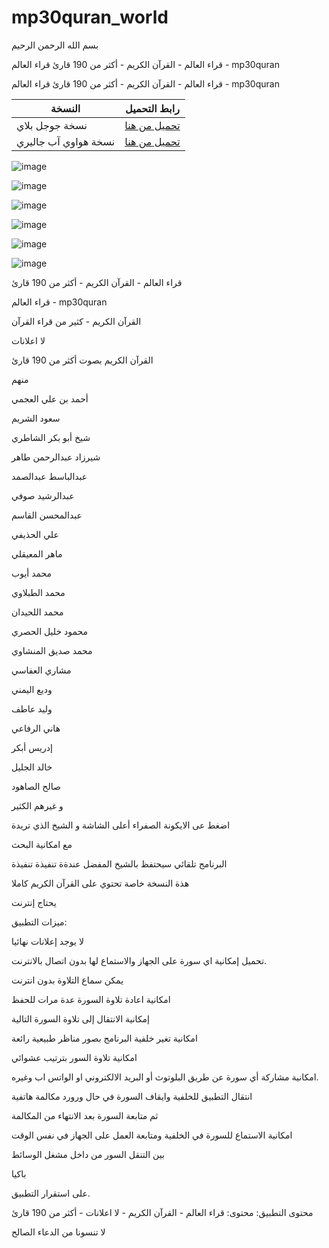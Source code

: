 # mp30quran_world

بسم الله الرحمن الرحيم

قراء العالم - القرآن الكريم - أكثر من 190 قارئ قراء العالم - mp30quran



قراء العالم - القرآن الكريم - أكثر من 190 قارئ قراء العالم - mp30quran 

| النسخة            | رابط التحميل                                                                                     |
|-------------------|-------------------------------------------------------------------------------------------------|
| نسخة جوجل بلاي    | [تحميل من هنا](https://github.com/mp30quran/mp30quran_world/releases/download/v1.3/mp30quran_world_v1.3.apk) |
| نسخة هواوي آب جاليري | [تحميل من هنا](https://github.com/mp30quran/mp30quran_world/releases/download/v1-huawei/mp30quran_world-v1-huawei.apk) |


![image](https://github.com/user-attachments/assets/6e1ae92c-9183-4246-9ef9-7cf15bab2db6)

![image](https://github.com/user-attachments/assets/c1727410-cb82-43ea-b784-bbc24af3dd62)

![image](https://github.com/user-attachments/assets/b5c2e451-d84b-4e1b-9cc9-e9d518279e73)

![image](https://github.com/user-attachments/assets/56e8099d-4e4f-4d05-8b36-5323a0ee7214)

![image](https://github.com/user-attachments/assets/28800e92-554f-46e6-859c-c3cf00f6aae0)

![image](https://github.com/user-attachments/assets/8846894e-7c88-4a53-866c-e466eb83a094)






قراء العالم - القرآن الكريم - أكثر من 190 قارئ


قراء العالم - mp30quran

القرآن الكريم - كثير من قراء القرآن

لا اعلانات

القرآن الكريم بصوت أكثر من 190 قارئ

منهم

أحمد بن علي العجمي

سعود الشريم

شيخ أبو بكر الشاطري

شيرزاد عبدالرحمن طاهر

عبدالباسط عبدالصمد

عبدالرشيد صوفي

عبدالمحسن القاسم

علي الحذيفي

ماهر المعيقلي

محمد أيوب

محمد الطبلاوي

محمد اللحيدان

محمود خليل الحصري

محمد صديق المنشاوي

مشاري العفاسي

وديع اليمني

وليد عاطف

هاني الرفاعي

إدريس أبكر

خالد الجليل

صالح الصاهود

و غيرهم الكثير

اضغط عى الايكونة الصفراء أعلى الشاشة و الشيخ الذي تريدة

مع امكانية البحث

البرنامج تلقائي سيحتفظ بالشيخ المفضل عندةة تنفيذة تنفيذة

هذة النسخة خاصة تحتوي على القرآن الكريم كاملا

يحتاج إنترنت

ميزات التطبيق:

لا يوجد إعلانات نهائيا

تحميل إمكانية اي سورة على الجهاز والاستماع لها بدون اتصال بالانترنت.

يمكن سماع التلاوة بدون انترنت

امكانية اعادة تلاوة السورة عدة مرات للحفظ

إمكانية الانتقال إلى تلاوة السورة التالية

امكانية تغير خلفية البرنامج بصور مناظر طبيعية رائعة

امكانية تلاوة السور بترتيب عشوائي

امكانية مشاركة أي سورة عن طريق البلوتوث أو البريد الالكتروني او الواتس اب وغيره.

انتقال التطبيق للخلفية وايقاف السورة في حال ورورد مكالمة هاتفية

ثم متابعة السورة بعد الانتهاء من المكالمة

امكانية الاستماع للسورة في الخلفية ومتابعة العمل على الجهاز في نفس الوقت

بين التنقل السور من داخل مشغل الوسائط

باكيا

على استقرار التطبيق.

محتوى التطبيق: محتوى: قراء العالم - القرآن الكريم - لا اعلانات - أكثر من 190 قارئ

لا تنسونا من الدعاء الصالح
